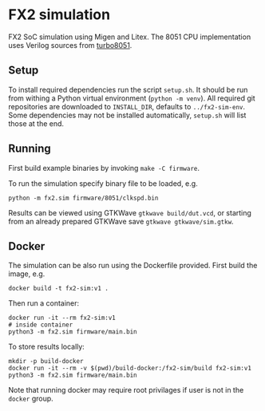# FX2 simulation

FX2 SoC simulation using Migen and Litex.
The 8051 CPU implementation uses Verilog sources from [turbo8051](https://github.com/freecores/turbo8051).

## Setup

To install required dependencies run the script `setup.sh`.
It should be run from withing a Python virtual environment (`python -m venv`).
All required git repositories are downloaded to `INSTALL_DIR`, defaults to `../fx2-sim-env`.
Some dependencies may not be installed automatically, `setup.sh` will list those at the end.

## Running

First build example binaries by invoking `make -C firmware`.

To run the simulation specify binary file to be loaded, e.g.

```
python -m fx2.sim firmware/8051/clkspd.bin
```

Results can be viewed using GTKWave `gtkwave build/dut.vcd`,
or starting from an already prepared GTKWave save `gtkwave gtkwave/sim.gtkw`.

## Docker

The simulation can be also run using the Dockerfile provided.
First build the image, e.g.

```
docker build -t fx2-sim:v1 .
```

Then run a container:

```
docker run -it --rm fx2-sim:v1
# inside container
python3 -m fx2.sim firmware/main.bin
```

To store results locally:

```
mkdir -p build-docker
docker run -it --rm -v $(pwd)/build-docker:/fx2-sim/build fx2-sim:v1 python3 -m fx2.sim firmware/main.bin
```

Note that running docker may require root privilages if user is not in the `docker` group.
